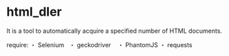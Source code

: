 # html_dler
It is a tool to automatically acquire a specified number of HTML documents.

require:
  ・ Selenium
    ・ geckodriver
    ・ PhantomJS
  ・ requests
